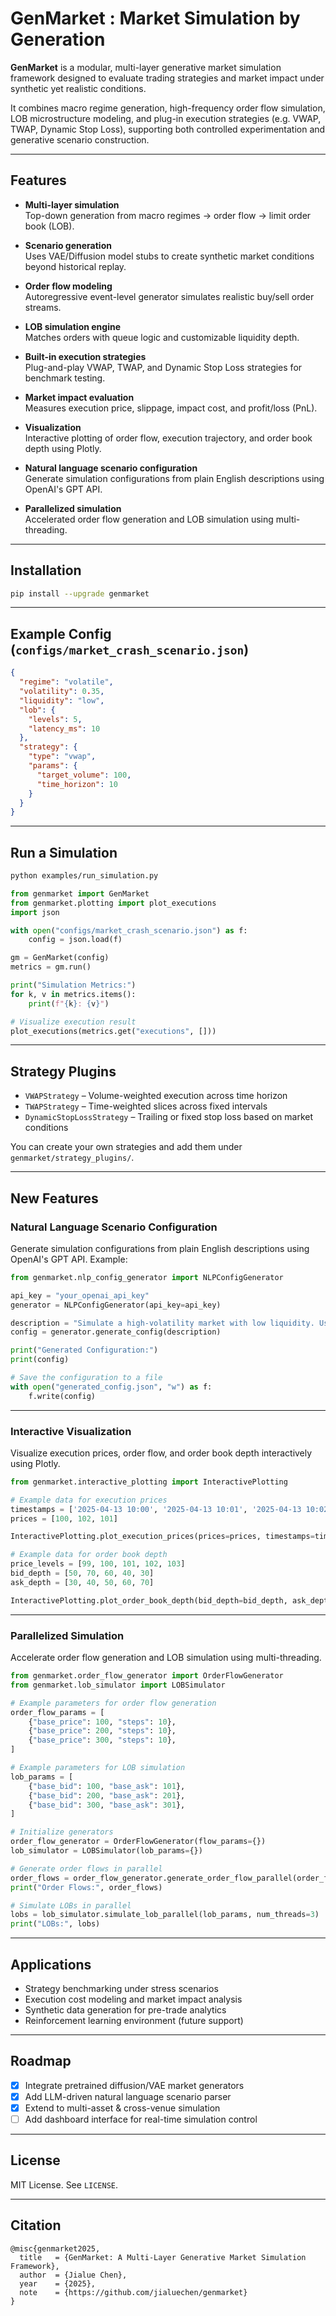 # GenMarket : Market Simulation by Generation

**GenMarket** is a modular, multi-layer generative market simulation framework designed to evaluate trading strategies and market impact under synthetic yet realistic conditions.

It combines macro regime generation, high-frequency order flow simulation, LOB microstructure modeling, and plug-in execution strategies (e.g. VWAP, TWAP, Dynamic Stop Loss), supporting both controlled experimentation and generative scenario construction.

---

## Features

- **Multi-layer simulation**  
  Top-down generation from macro regimes → order flow → limit order book (LOB).

- **Scenario generation**  
  Uses VAE/Diffusion model stubs to create synthetic market conditions beyond historical replay.

- **Order flow modeling**  
  Autoregressive event-level generator simulates realistic buy/sell order streams.

- **LOB simulation engine**  
  Matches orders with queue logic and customizable liquidity depth.

- **Built-in execution strategies**  
  Plug-and-play VWAP, TWAP, and Dynamic Stop Loss strategies for benchmark testing.

- **Market impact evaluation**  
  Measures execution price, slippage, impact cost, and profit/loss (PnL).

- **Visualization**  
  Interactive plotting of order flow, execution trajectory, and order book depth using Plotly.

- **Natural language scenario configuration**  
  Generate simulation configurations from plain English descriptions using OpenAI's GPT API.

- **Parallelized simulation**  
  Accelerated order flow generation and LOB simulation using multi-threading.

---

## Installation

```bash
pip install --upgrade genmarket
```

---

## Example Config (`configs/market_crash_scenario.json`)

```json
{
  "regime": "volatile",
  "volatility": 0.35,
  "liquidity": "low",
  "lob": {
    "levels": 5,
    "latency_ms": 10
  },
  "strategy": {
    "type": "vwap",
    "params": {
      "target_volume": 100,
      "time_horizon": 10
    }
  }
}
```

---

## Run a Simulation

```bash
python examples/run_simulation.py
```

```python
from genmarket import GenMarket
from genmarket.plotting import plot_executions
import json

with open("configs/market_crash_scenario.json") as f:
    config = json.load(f)

gm = GenMarket(config)
metrics = gm.run()

print("Simulation Metrics:")
for k, v in metrics.items():
    print(f"{k}: {v}")

# Visualize execution result
plot_executions(metrics.get("executions", []))
```

---

## Strategy Plugins

- `VWAPStrategy` – Volume-weighted execution across time horizon  
- `TWAPStrategy` – Time-weighted slices across fixed intervals  
- `DynamicStopLossStrategy` – Trailing or fixed stop loss based on market conditions  

You can create your own strategies and add them under `genmarket/strategy_plugins/`.

---

## New Features

### **Natural Language Scenario Configuration**
Generate simulation configurations from plain English descriptions using OpenAI's GPT API. Example:

```python
from genmarket.nlp_config_generator import NLPConfigGenerator

api_key = "your_openai_api_key"
generator = NLPConfigGenerator(api_key=api_key)

description = "Simulate a high-volatility market with low liquidity. Use a VWAP strategy with a target volume of 1000 shares over a 1-hour period."
config = generator.generate_config(description)

print("Generated Configuration:")
print(config)

# Save the configuration to a file
with open("generated_config.json", "w") as f:
    f.write(config)
```

---

### **Interactive Visualization**
Visualize execution prices, order flow, and order book depth interactively using Plotly.

```python
from genmarket.interactive_plotting import InteractivePlotting

# Example data for execution prices
timestamps = ['2025-04-13 10:00', '2025-04-13 10:01', '2025-04-13 10:02']
prices = [100, 102, 101]

InteractivePlotting.plot_execution_prices(prices=prices, timestamps=timestamps)

# Example data for order book depth
price_levels = [99, 100, 101, 102, 103]
bid_depth = [50, 70, 60, 40, 30]
ask_depth = [30, 40, 50, 60, 70]

InteractivePlotting.plot_order_book_depth(bid_depth=bid_depth, ask_depth=ask_depth, levels=price_levels)
```

---

### **Parallelized Simulation**
Accelerate order flow generation and LOB simulation using multi-threading.

```python
from genmarket.order_flow_generator import OrderFlowGenerator
from genmarket.lob_simulator import LOBSimulator

# Example parameters for order flow generation
order_flow_params = [
    {"base_price": 100, "steps": 10},
    {"base_price": 200, "steps": 10},
    {"base_price": 300, "steps": 10},
]

# Example parameters for LOB simulation
lob_params = [
    {"base_bid": 100, "base_ask": 101},
    {"base_bid": 200, "base_ask": 201},
    {"base_bid": 300, "base_ask": 301},
]

# Initialize generators
order_flow_generator = OrderFlowGenerator(flow_params={})
lob_simulator = LOBSimulator(lob_params={})

# Generate order flows in parallel
order_flows = order_flow_generator.generate_order_flow_parallel(order_flow_params, num_threads=3)
print("Order Flows:", order_flows)

# Simulate LOBs in parallel
lobs = lob_simulator.simulate_lob_parallel(lob_params, num_threads=3)
print("LOBs:", lobs)
```

---

## Applications

- Strategy benchmarking under stress scenarios  
- Execution cost modeling and market impact analysis  
- Synthetic data generation for pre-trade analytics  
- Reinforcement learning environment (future support)

---

## Roadmap

- [x] Integrate pretrained diffusion/VAE market generators  
- [x] Add LLM-driven natural language scenario parser  
- [x] Extend to multi-asset & cross-venue simulation  
- [ ] Add dashboard interface for real-time simulation control  

---

## License

MIT License. See `LICENSE`.

---

## Citation

```
@misc{genmarket2025,
  title   = {GenMarket: A Multi-Layer Generative Market Simulation Framework},
  author  = {Jialue Chen},
  year    = {2025},
  note    = {https://github.com/jialuechen/genmarket}
}
```